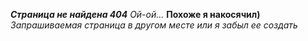 _*****Страница не найдена 404*****_
_*Ой-ой...*_
**Похоже я накосячил)**
_Запрашиваемая страница в другом месте или я забыл ее создать_ 
